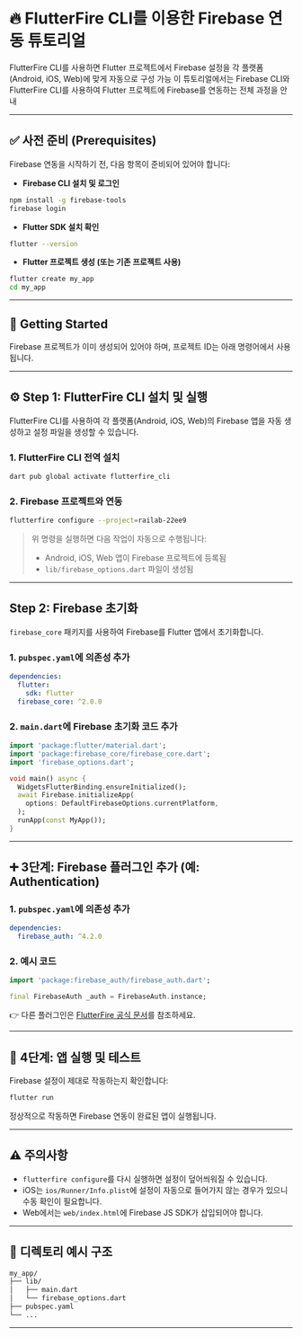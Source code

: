 # 🔥 FlutterFire CLI를 이용한 Firebase 연동 튜토리얼

FlutterFire CLI를 사용하면 Flutter 프로젝트에서 Firebase 설정을 각 플랫폼(Android, iOS, Web)에 맞게 자동으로 구성 가능 
이 튜토리얼에서는 Firebase CLI와 FlutterFire CLI를 사용하여 Flutter 프로젝트에 Firebase를 연동하는 전체 과정을 안내

---

## ✅ 사전 준비 (Prerequisites)

Firebase 연동을 시작하기 전, 다음 항목이 준비되어 있어야 합니다:

- **Firebase CLI 설치 및 로그인**

```bash
npm install -g firebase-tools
firebase login
```

- **Flutter SDK 설치 확인**

```bash
flutter --version
```

- **Flutter 프로젝트 생성 (또는 기존 프로젝트 사용)**

```bash
flutter create my_app
cd my_app
```

---

## 🚀 Getting Started

Firebase 프로젝트가 이미 생성되어 있어야 하며, 프로젝트 ID는 아래 명령어에서 사용됩니다.  

---

## ⚙️ Step 1: FlutterFire CLI 설치 및 실행

FlutterFire CLI를 사용하여 각 플랫폼(Android, iOS, Web)의 Firebase 앱을 자동 생성하고 설정 파일을 생성할 수 있습니다.

### 1. FlutterFire CLI 전역 설치

```bash
dart pub global activate flutterfire_cli
```

### 2. Firebase 프로젝트와 연동

```bash
flutterfire configure --project=railab-22ee9
```

> 위 명령을 실행하면 다음 작업이 자동으로 수행됩니다:
>
> - Android, iOS, Web 앱이 Firebase 프로젝트에 등록됨  
> - `lib/firebase_options.dart` 파일이 생성됨

---

## Step 2: Firebase 초기화

`firebase_core` 패키지를 사용하여 Firebase를 Flutter 앱에서 초기화합니다.

### 1. `pubspec.yaml`에 의존성 추가

```yaml
dependencies:
  flutter:
    sdk: flutter
  firebase_core: ^2.0.0
```

### 2. `main.dart`에 Firebase 초기화 코드 추가

```dart
import 'package:flutter/material.dart';
import 'package:firebase_core/firebase_core.dart';
import 'firebase_options.dart';

void main() async {
  WidgetsFlutterBinding.ensureInitialized();
  await Firebase.initializeApp(
    options: DefaultFirebaseOptions.currentPlatform,
  );
  runApp(const MyApp());
}
```

---

## ➕ 3단계: Firebase 플러그인 추가 (예: Authentication)

### 1. `pubspec.yaml`에 의존성 추가

```yaml
dependencies:
  firebase_auth: ^4.2.0
```

### 2. 예시 코드

```dart
import 'package:firebase_auth/firebase_auth.dart';

final FirebaseAuth _auth = FirebaseAuth.instance;
```

👉 다른 플러그인은 [FlutterFire 공식 문서](https://firebase.flutter.dev/docs/overview)를 참조하세요.

---

## 🧪 4단계: 앱 실행 및 테스트

Firebase 설정이 제대로 작동하는지 확인합니다:

```bash
flutter run
```

정상적으로 작동하면 Firebase 연동이 완료된 앱이 실행됩니다.

---

## ⚠️ 주의사항

- `flutterfire configure`를 다시 실행하면 설정이 덮어씌워질 수 있습니다.
- iOS는 `ios/Runner/Info.plist`에 설정이 자동으로 들어가지 않는 경우가 있으니 수동 확인이 필요합니다.
- Web에서는 `web/index.html`에 Firebase JS SDK가 삽입되어야 합니다.

---

## 📁 디렉토리 예시 구조

```bash
my_app/
├── lib/
│   ├── main.dart
│   └── firebase_options.dart
├── pubspec.yaml
└── ...
```

---

